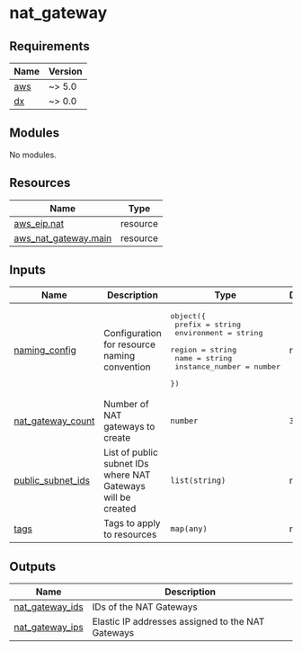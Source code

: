 # nat_gateway

<!-- BEGIN_TF_DOCS -->
## Requirements

| Name | Version |
|------|---------|
| <a name="requirement_aws"></a> [aws](#requirement\_aws) | ~> 5.0 |
| <a name="requirement_dx"></a> [dx](#requirement\_dx) | ~> 0.0 |

## Modules

No modules.

## Resources

| Name | Type |
|------|------|
| [aws_eip.nat](https://registry.terraform.io/providers/hashicorp/aws/latest/docs/resources/eip) | resource |
| [aws_nat_gateway.main](https://registry.terraform.io/providers/hashicorp/aws/latest/docs/resources/nat_gateway) | resource |

## Inputs

| Name | Description | Type | Default | Required |
|------|-------------|------|---------|:--------:|
| <a name="input_naming_config"></a> [naming\_config](#input\_naming\_config) | Configuration for resource naming convention | <pre>object({<br/>    prefix          = string<br/>    environment     = string<br/>    region          = string<br/>    name            = string<br/>    instance_number = number<br/>  })</pre> | n/a | yes |
| <a name="input_nat_gateway_count"></a> [nat\_gateway\_count](#input\_nat\_gateway\_count) | Number of NAT gateways to create | `number` | `3` | no |
| <a name="input_public_subnet_ids"></a> [public\_subnet\_ids](#input\_public\_subnet\_ids) | List of public subnet IDs where NAT Gateways will be created | `list(string)` | n/a | yes |
| <a name="input_tags"></a> [tags](#input\_tags) | Tags to apply to resources | `map(any)` | n/a | yes |

## Outputs

| Name | Description |
|------|-------------|
| <a name="output_nat_gateway_ids"></a> [nat\_gateway\_ids](#output\_nat\_gateway\_ids) | IDs of the NAT Gateways |
| <a name="output_nat_gateway_ips"></a> [nat\_gateway\_ips](#output\_nat\_gateway\_ips) | Elastic IP addresses assigned to the NAT Gateways |
<!-- END_TF_DOCS -->
